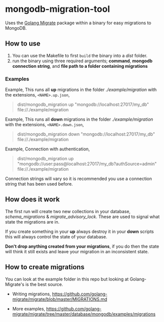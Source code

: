 # mongodb-migration-tool

Uses the [Golang Migrate](https://github.com/golang-migrate/migrate/) package within a binary for easy migrations to MongoDB.

## How to use

1. You can use the Makefile to first `build` the binary into a _dist_ folder. 
2. run the binary using three required arguments; __command__, __mongodb connection string__, and __file path to a folder containing migrations__

### Examples

Example, This runs all __up__ migrations in the folder _./example/migration_ with the extensions, `<NAME>.up.json`,
>dist/mongodb_migration up "mongodb://localhost:27017/my_db" file://./example/migration

Example, This runs all __down__ migrations in the folder _./example/migration_ with the extensions, `<NAME>.down.json`,
>dist/mongodb_migration down "mongodb://localhost:27017/my_db" file://./example/migration

Example, Connection with authentication,
>dist/mongodb_migration up "mongodb://user:pass@localhost:27017/my_db?authSource=admin" file://./example/migration

Connection strings will vary so it is recommended you use a connection string that has been used before.

## How does it work

The first run will create two new collections in your database, _schema_migrations_ & _migrate_advisory_lock_. These are used to signal what state the migrations are in.

If you create something in your __up__ always destroy it in your __down__ scripts this will always control the state of your database.

__Don't drop anything created from your migrations__, if you do then the state will think it still exists and leave your migration in an inconsistent state.

## How to create migrations

You can look at the example folder in this repo but looking at Golang-Migrate's is the best source.

- Writing migrations,
https://github.com/golang-migrate/migrate/blob/master/MIGRATIONS.md

- More examples,
  https://github.com/golang-migrate/migrate/tree/master/database/mongodb/examples/migrations
